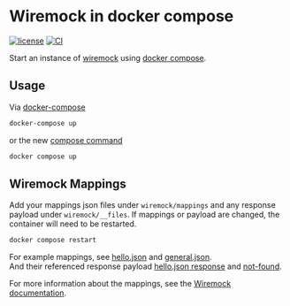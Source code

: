 # Wiremock in docker compose
[![license](https://img.shields.io/badge/license-MIT-blue?style=flat-square)](./LICENSE)
[![CI](https://github.com/beiertu-mms/wiremock-docker/actions/workflows/ci.yaml/badge.svg?branch=master)](https://github.com/beiertu-mms/wiremock-docker/actions/workflows/ci.yaml)

Start an instance of [wiremock](https://wiremock.org/) using [docker compose](https://docs.docker.com/compose/).

## Usage

Via [docker-compose](https://docs.docker.com/compose/)

```sh
docker-compose up
```

or the new [compose command](https://docs.docker.com/compose/reference/)

```sh
docker compose up
```

## Wiremock Mappings

Add your mappings json files under `wiremock/mappings` and any response payload under `wiremock/__files`.
If mappings or payload are changed, the container will need to be restarted.

```sh
docker compose restart
```

For example mappings, see [hello.json](./wiremock/mappings/hello.json) and [general.json](./wiremock/mappings/general.json).  
And their referenced response payload [hello.json response](./wiremock/__files/hello.json) and [not-found](./wiremock/__files/not-found.json).

For more information about the mappings, see the [Wiremock documentation](https://wiremock.org/docs/stubbing/).

